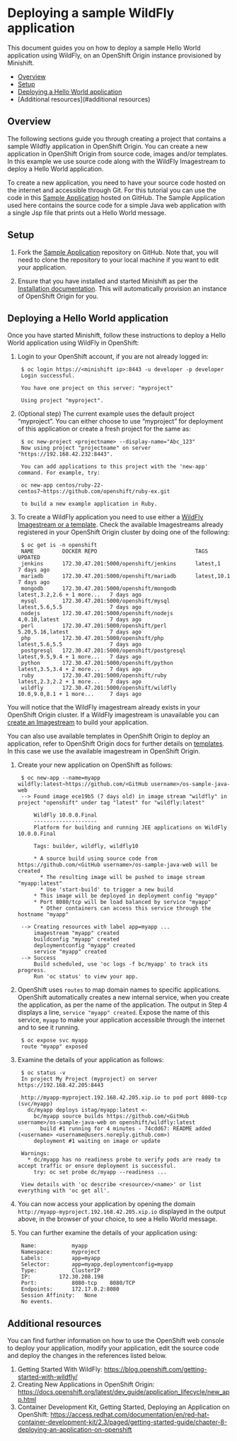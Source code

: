 # Deploying a sample WildFly application

This document guides you on how to deploy a sample Hello World application using WildFly, on an OpenShift Origin instance provisioned by Minishift.

<!-- MarkdownTOC -->

- [Overview](#overview)
- [Setup](#setup)
- [Deploying a Hello World application](#deploying-a-hello-world-application)
- [Additional resources](#additional resources)


<!-- /MarkdownTOC -->

<a name="overview"></a>
## Overview
The following sections guide you through creating a project that contains a sample Wildfly application in OpenShift Origin.
You can create a new application in OpenShift Origin from source code, images and/or templates. In this example we use source code along with the WildFly Imagestream to deploy a Hello World application.

To create a new application, you need to have your source code hosted on the internet and accessible through Git. For this tutorial you can use the code in this [Sample Application](https://github.com/openshiftdemos/os-sample-java-web) hosted on GitHub. The Sample Application used here contains the source code for a simple Java web application with a single Jsp file that prints out a Hello World message.


<a name="setup"></a>
## Setup

1. Fork the [Sample Application](https://github.com/openshiftdemos/os-sample-java-web) repository on GitHub. Note that, you will need to clone the repository to your local machine if you want to edit your application.  

1. Ensure that you have installed and started Minishift as per the [Installation documentation](https://github.com/minishift/minishift/blob/master/README.md#installation). This will automatically provision an instance of OpenShift Origin for you.

<a name="deploying-a-hello-world-application"></a>
## Deploying a Hello World application

Once you have started Minishift, follow these instructions to deploy a Hello World application using WildFly in OpenShift:

1. Login to your OpenShift account, if you are not already logged in:

        $ oc login https://<minishift ip>:8443 -u developer -p developer
        Login successful.

        You have one project on this server: "myproject"

        Using project "myproject".

1. (Optional step) The current example uses the default project “myproject”. You can either choose to use “myproject” for deployment of this application or create a fresh project for the same as:

        $ oc new-project <projectname> --display-name="Abc_123"
        Now using project "projectname" on server "https://192.168.42.232:8443".

        You can add applications to this project with the 'new-app' command. For example, try:

        oc new-app centos/ruby-22-centos7~https://github.com/openshift/ruby-ex.git

        to build a new example application in Ruby.

1. To create a WildFly application you need to use either a [WildFly Imagestream or a template](https://docs.openshift.org/latest/install_config/imagestreams_templates.html). Check the available Imagestreams already registered in your OpenShift Origin cluster by doing one of the following:

        $ oc get is -n openshift
        NAME         DOCKER REPO                               TAGS                         UPDATED
        jenkins      172.30.47.201:5000/openshift/jenkins      latest,1                     7 days ago
        mariadb      172.30.47.201:5000/openshift/mariadb      latest,10.1                  7 days ago
        mongodb      172.30.47.201:5000/openshift/mongodb      latest,3.2,2.6 + 1 more...   7 days ago
        mysql        172.30.47.201:5000/openshift/mysql        latest,5.6,5.5               7 days ago
        nodejs       172.30.47.201:5000/openshift/nodejs       4,0.10,latest                7 days ago
        perl         172.30.47.201:5000/openshift/perl         5.20,5.16,latest             7 days ago
        php          172.30.47.201:5000/openshift/php          latest,5.6,5.5               7 days ago
        postgresql   172.30.47.201:5000/openshift/postgresql   latest,9.5,9.4 + 1 more...   7 days ago
        python       172.30.47.201:5000/openshift/python       latest,3.5,3.4 + 2 more...   7 days ago
        ruby         172.30.47.201:5000/openshift/ruby         latest,2.3,2.2 + 1 more...   7 days ago
        wildfly      172.30.47.201:5000/openshift/wildfly      10.0,9.0,8.1 + 1 more...     7 days ago

  You will notice that the WildFly imagestream already exists in your OpenShift Origin cluster. If a WildFly imagestream is unavailable you can [create an Imagestream](https://docs.openshift.org/latest/dev_guide/managing_images.html) to build your application.

  You can also use available templates in OpenShift Origin to deploy an application, refer to OpenShift Origin docs for further details on [templates](https://docs.openshift.org/latest/dev_guide/app_tutorials/quickstarts.html). In this case we use the available imagestream in OpenShift Origin.

1. Create your new application on OpenShift as follows:

        $ oc new-app --name=myapp wildfly:latest~https://github.com/<GitHub username>/os-sample-java-web
        --> Found image ece19b5 (7 days old) in image stream "wildfly" in project "openshift" under tag "latest" for "wildfly:latest"

            WildFly 10.0.0.Final
            --------------------
            Platform for building and running JEE applications on WildFly 10.0.0.Final

            Tags: builder, wildfly, wildfly10

            * A source build using source code from https://github.com/<GitHub username>/os-sample-java-web will be created
              * The resulting image will be pushed to image stream "myapp:latest"
              * Use 'start-build' to trigger a new build
            * This image will be deployed in deployment config "myapp"
            * Port 8080/tcp will be load balanced by service "myapp"
              * Other containers can access this service through the hostname "myapp"

        --> Creating resources with label app=myapp ...
            imagestream "myapp" created
            buildconfig "myapp" created
            deploymentconfig "myapp" created
            service "myapp" created
        --> Success
            Build scheduled, use 'oc logs -f bc/myapp' to track its progress.
            Run 'oc status' to view your app.

1. OpenShift uses `routes` to map domain names to specific applications. OpenShift automatically creates a new internal service, when you create the application, as per the name of the application. The output in Step 4 displays a line, `service "myapp" created`. Expose the name of this service, `myapp` to make your application accessible through the internet and to see it running.

        $ oc expose svc myapp
        route "myapp" exposed

1. Examine the details of your application as follows:

        $ oc status -v
        In project My Project (myproject) on server https://192.168.42.205:8443

        http://myapp-myproject.192.168.42.205.xip.io to pod port 8080-tcp (svc/myapp)
          dc/myapp deploys istag/myapp:latest <-
            bc/myapp source builds https://github.com/<GitHub username>/os-sample-java-web on openshift/wildfly:latest
              build #1 running for 4 minutes - 74cdd67: README added (<username> <username@users.noreply.github.com>)
            deployment #1 waiting on image or update

        Warnings:
          * dc/myapp has no readiness probe to verify pods are ready to accept traffic or ensure deployment is successful.
            try: oc set probe dc/myapp --readiness ...

        View details with 'oc describe <resource>/<name>' or list everything with 'oc get all'.

1. You can now access your application by opening the domain `http://myapp-myproject.192.168.42.205.xip.io` displayed in the output above, in the browser of your choice, to see a Hello World message.

1. You can further examine the details of your application using:

        Name:			myapp
        Namespace:		myproject
        Labels:			app=myapp
        Selector:		app=myapp,deploymentconfig=myapp
        Type:			ClusterIP
        IP:			172.30.208.198
        Port:			8080-tcp	8080/TCP
        Endpoints:		172.17.0.2:8080
        Session Affinity:	None
        No events.

<a name="additional-resources"></a>
## Additional resources

You can find further information on how to use the OpenShift web console to deploy your application, modify your application, edit the source code and deploy the changes in the references listed below.

1. Getting Started With WildFly: https://blog.openshift.com/getting-started-with-wildfly/
1. Creating New Applications in OpenShift Origin: https://docs.openshift.org/latest/dev_guide/application_lifecycle/new_app.html
1. Container Development Kit, Getting Started, Deploying an Application on OpenShift: https://access.redhat.com/documentation/en/red-hat-container-development-kit/2.3/paged/getting-started-guide/chapter-8-deploying-an-application-on-openshift

